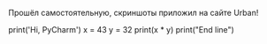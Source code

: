 Прошёл самостоятельную, скриншоты приложил на сайте Urban!

print('Hi, PyCharm')
x = 43
y = 32
print(x * y)
print("End line")
